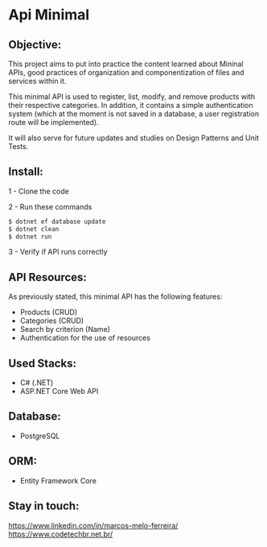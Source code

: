 # Api Minimal

## Objective:

This project aims to put into practice the content learned about Mininal APIs, good practices of organization and componentization of files and services within it. 

This minimal API is used to register, list, modify, and remove products with their respective categories. In addition, it contains a simple authentication system (which at the moment is not saved in a database, a user registration route will be implemented). 

It will also serve for future updates and studies on Design Patterns and Unit Tests.

## Install:

1 - Clone the code

2 - Run these commands
```bash
$ dotnet ef database update
$ dotnet clean
$ dotnet run
```

3 - Verify if API runs correctly


## API Resources:

As previously stated, this minimal API has the following features: 

- Products (CRUD) 
- Categories (CRUD) 
- Search by criterion (Name) 
- Authentication for the use of resources

## Used Stacks:

- C# (.NET)
- ASP.NET Core Web API

## Database:

- PostgreSQL

## ORM:

- Entity Framework Core

## Stay in touch:

https://www.linkedin.com/in/marcos-melo-ferreira/
https://www.codetechbr.net.br/